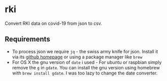 # rki
Convert RKI data on covid-19 from json to csv.

## Requirements
- To process json we require `jq` - the swiss army knife for json.
  Install it via its [github homepage](https://stedolan.github.io/jq/manual/) or using a package manager like `brew`
- For OS X the gnu version of `date` i used - For ubuntu or raspbian simply remove the `g` in `gdate`.
  You can install the gnu version using homebrew with `brew install gdate`. I was too lazy to change the date converter.


